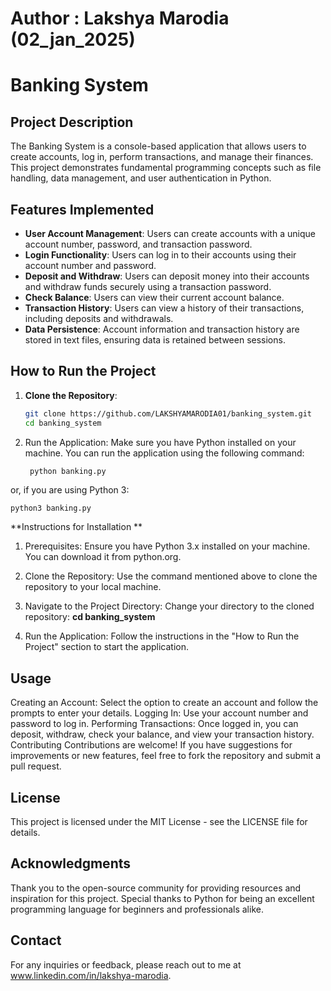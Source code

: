 # Author : Lakshya Marodia (02_jan_2025)
# Banking System

## Project Description

The Banking System is a console-based application that allows users to create accounts, log in, perform transactions, and manage their finances. This project demonstrates fundamental programming concepts such as file handling, data management, and user authentication in Python.

## Features Implemented

- **User  Account Management**: Users can create accounts with a unique account number, password, and transaction password.
- **Login Functionality**: Users can log in to their accounts using their account number and password.
- **Deposit and Withdraw**: Users can deposit money into their accounts and withdraw funds securely using a transaction password.
- **Check Balance**: Users can view their current account balance.
- **Transaction History**: Users can view a history of their transactions, including deposits and withdrawals.
- **Data Persistence**: Account information and transaction history are stored in text files, ensuring data is retained between sessions.

## How to Run the Project

1. **Clone the Repository**: 
   ```bash
   git clone https://github.com/LAKSHYAMARODIA01/banking_system.git
   cd banking_system
2. Run the Application: Make sure you have Python installed on your machine. You can run the application using the following command:
   ```bash
    python banking.py
or, if you are using Python 3:
  
    python3 banking.py
   
**Instructions for Installation **
1. Prerequisites: Ensure you have Python 3.x installed on your machine. You can download it from python.org.

2. Clone the Repository: Use the command mentioned above to clone the repository to your local machine.

3. Navigate to the Project Directory: Change your directory to the cloned repository:
  **cd banking_system**
4. Run the Application: Follow the instructions in the "How to Run the Project" section to start the application.

## Usage
Creating an Account: Select the option to create an account and follow the prompts to enter your details.
Logging In: Use your account number and password to log in.
Performing Transactions: Once logged in, you can deposit, withdraw, check your balance, and view your transaction history.
Contributing
Contributions are welcome! If you have suggestions for improvements or new features, feel free to fork the repository and submit a pull request.

## License
This project is licensed under the MIT License - see the LICENSE file for details.

## Acknowledgments
Thank you to the open-source community for providing resources and inspiration for this project.
Special thanks to Python for being an excellent programming language for beginners and professionals alike.

## Contact
For any inquiries or feedback, please reach out to me at www.linkedin.com/in/lakshya-marodia.
